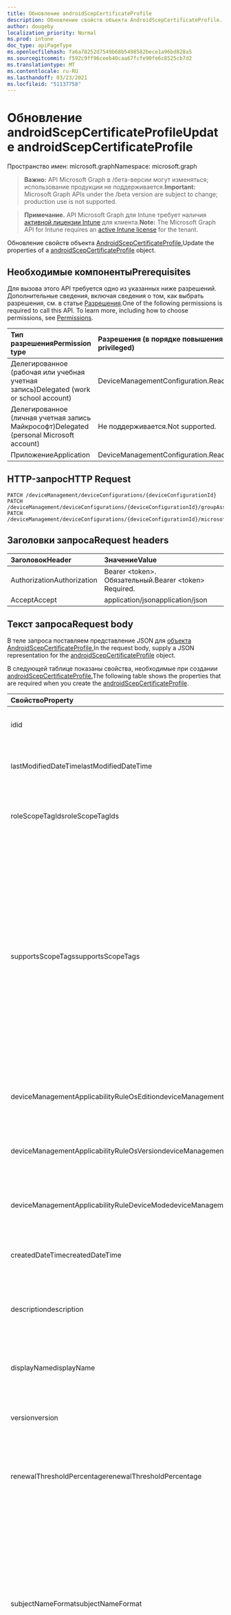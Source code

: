 ```yaml
---
title: Обновление androidScepCertificateProfile
description: Обновление свойств объекта AndroidScepCertificateProfile.
author: dougeby
localization_priority: Normal
ms.prod: intune
doc_type: apiPageType
ms.openlocfilehash: fa6a78252d7549b68b5498582bece1a96bd828a5
ms.sourcegitcommit: f592c9ff96ceeb40caa67fcfe90fe6c8525cb7d2
ms.translationtype: MT
ms.contentlocale: ru-RU
ms.lasthandoff: 03/23/2021
ms.locfileid: "51137758"
---
```

# <a name="update-androidscepcertificateprofile"></a><span data-ttu-id="c8089-103">Обновление androidScepCertificateProfile</span><span class="sxs-lookup"><span data-stu-id="c8089-103">Update androidScepCertificateProfile</span></span>

<span data-ttu-id="c8089-104">Пространство имен: microsoft.graph</span><span class="sxs-lookup"><span data-stu-id="c8089-104">Namespace: microsoft.graph</span></span>

> <span data-ttu-id="c8089-105">**Важно:** API Microsoft Graph в /бета-версии могут изменяться; использование продукции не поддерживается.</span><span class="sxs-lookup"><span data-stu-id="c8089-105">**Important:** Microsoft Graph APIs under the /beta version are subject to change; production use is not supported.</span></span>

> <span data-ttu-id="c8089-106">**Примечание.** API Microsoft Graph для Intune требует наличия [активной лицензии Intune](https://go.microsoft.com/fwlink/?linkid=839381) для клиента.</span><span class="sxs-lookup"><span data-stu-id="c8089-106">**Note:** The Microsoft Graph API for Intune requires an [active Intune license](https://go.microsoft.com/fwlink/?linkid=839381) for the tenant.</span></span>

<span data-ttu-id="c8089-107">Обновление свойств объекта [AndroidScepCertificateProfile.](../resources/intune-deviceconfig-androidscepcertificateprofile.md)</span><span class="sxs-lookup"><span data-stu-id="c8089-107">Update the properties of a [androidScepCertificateProfile](../resources/intune-deviceconfig-androidscepcertificateprofile.md) object.</span></span>

## <a name="prerequisites"></a><span data-ttu-id="c8089-108">Необходимые компоненты</span><span class="sxs-lookup"><span data-stu-id="c8089-108">Prerequisites</span></span>
<span data-ttu-id="c8089-p101">Для вызова этого API требуется одно из указанных ниже разрешений. Дополнительные сведения, включая сведения о том, как выбрать разрешения, см. в статье [Разрешения](/graph/permissions-reference).</span><span class="sxs-lookup"><span data-stu-id="c8089-p101">One of the following permissions is required to call this API. To learn more, including how to choose permissions, see [Permissions](/graph/permissions-reference).</span></span>

|<span data-ttu-id="c8089-111">Тип разрешения</span><span class="sxs-lookup"><span data-stu-id="c8089-111">Permission type</span></span>|<span data-ttu-id="c8089-112">Разрешения (в порядке повышения привилегий)</span><span class="sxs-lookup"><span data-stu-id="c8089-112">Permissions (from least to most privileged)</span></span>|
|:---|:---|
|<span data-ttu-id="c8089-113">Делегированное (рабочая или учебная учетная запись)</span><span class="sxs-lookup"><span data-stu-id="c8089-113">Delegated (work or school account)</span></span>|<span data-ttu-id="c8089-114">DeviceManagementConfiguration.ReadWrite.All</span><span class="sxs-lookup"><span data-stu-id="c8089-114">DeviceManagementConfiguration.ReadWrite.All</span></span>|
|<span data-ttu-id="c8089-115">Делегированное (личная учетная запись Майкрософт)</span><span class="sxs-lookup"><span data-stu-id="c8089-115">Delegated (personal Microsoft account)</span></span>|<span data-ttu-id="c8089-116">Не поддерживается.</span><span class="sxs-lookup"><span data-stu-id="c8089-116">Not supported.</span></span>|
|<span data-ttu-id="c8089-117">Приложение</span><span class="sxs-lookup"><span data-stu-id="c8089-117">Application</span></span>|<span data-ttu-id="c8089-118">DeviceManagementConfiguration.ReadWrite.All</span><span class="sxs-lookup"><span data-stu-id="c8089-118">DeviceManagementConfiguration.ReadWrite.All</span></span>|

## <a name="http-request"></a><span data-ttu-id="c8089-119">HTTP-запрос</span><span class="sxs-lookup"><span data-stu-id="c8089-119">HTTP Request</span></span>
<!-- {
  "blockType": "ignored"
}
-->
``` http
PATCH /deviceManagement/deviceConfigurations/{deviceConfigurationId}
PATCH /deviceManagement/deviceConfigurations/{deviceConfigurationId}/groupAssignments/{deviceConfigurationGroupAssignmentId}/deviceConfiguration
PATCH /deviceManagement/deviceConfigurations/{deviceConfigurationId}/microsoft.graph.windowsDomainJoinConfiguration/networkAccessConfigurations/{deviceConfigurationId}
```

## <a name="request-headers"></a><span data-ttu-id="c8089-120">Заголовки запроса</span><span class="sxs-lookup"><span data-stu-id="c8089-120">Request headers</span></span>
|<span data-ttu-id="c8089-121">Заголовок</span><span class="sxs-lookup"><span data-stu-id="c8089-121">Header</span></span>|<span data-ttu-id="c8089-122">Значение</span><span class="sxs-lookup"><span data-stu-id="c8089-122">Value</span></span>|
|:---|:---|
|<span data-ttu-id="c8089-123">Authorization</span><span class="sxs-lookup"><span data-stu-id="c8089-123">Authorization</span></span>|<span data-ttu-id="c8089-124">Bearer &lt;token&gt;. Обязательный.</span><span class="sxs-lookup"><span data-stu-id="c8089-124">Bearer &lt;token&gt; Required.</span></span>|
|<span data-ttu-id="c8089-125">Accept</span><span class="sxs-lookup"><span data-stu-id="c8089-125">Accept</span></span>|<span data-ttu-id="c8089-126">application/json</span><span class="sxs-lookup"><span data-stu-id="c8089-126">application/json</span></span>|

## <a name="request-body"></a><span data-ttu-id="c8089-127">Текст запроса</span><span class="sxs-lookup"><span data-stu-id="c8089-127">Request body</span></span>
<span data-ttu-id="c8089-128">В теле запроса поставляем представление JSON для [объекта AndroidScepCertificateProfile.](../resources/intune-deviceconfig-androidscepcertificateprofile.md)</span><span class="sxs-lookup"><span data-stu-id="c8089-128">In the request body, supply a JSON representation for the [androidScepCertificateProfile](../resources/intune-deviceconfig-androidscepcertificateprofile.md) object.</span></span>

<span data-ttu-id="c8089-129">В следующей таблице показаны свойства, необходимые при создании [androidScepCertificateProfile.](../resources/intune-deviceconfig-androidscepcertificateprofile.md)</span><span class="sxs-lookup"><span data-stu-id="c8089-129">The following table shows the properties that are required when you create the [androidScepCertificateProfile](../resources/intune-deviceconfig-androidscepcertificateprofile.md).</span></span>

|<span data-ttu-id="c8089-130">Свойство</span><span class="sxs-lookup"><span data-stu-id="c8089-130">Property</span></span>|<span data-ttu-id="c8089-131">Тип</span><span class="sxs-lookup"><span data-stu-id="c8089-131">Type</span></span>|<span data-ttu-id="c8089-132">Описание</span><span class="sxs-lookup"><span data-stu-id="c8089-132">Description</span></span>|
|:---|:---|:---|
|<span data-ttu-id="c8089-133">id</span><span class="sxs-lookup"><span data-stu-id="c8089-133">id</span></span>|<span data-ttu-id="c8089-134">Строка</span><span class="sxs-lookup"><span data-stu-id="c8089-134">String</span></span>|<span data-ttu-id="c8089-135">Ключ объекта.</span><span class="sxs-lookup"><span data-stu-id="c8089-135">Key of the entity.</span></span> <span data-ttu-id="c8089-136">Наследуется от объекта [deviceConfiguration](../resources/intune-shared-deviceconfiguration.md).</span><span class="sxs-lookup"><span data-stu-id="c8089-136">Inherited from [deviceConfiguration](../resources/intune-shared-deviceconfiguration.md)</span></span>|
|<span data-ttu-id="c8089-137">lastModifiedDateTime</span><span class="sxs-lookup"><span data-stu-id="c8089-137">lastModifiedDateTime</span></span>|<span data-ttu-id="c8089-138">DateTimeOffset</span><span class="sxs-lookup"><span data-stu-id="c8089-138">DateTimeOffset</span></span>|<span data-ttu-id="c8089-139">Дата и время последнего изменения объекта.</span><span class="sxs-lookup"><span data-stu-id="c8089-139">DateTime the object was last modified.</span></span> <span data-ttu-id="c8089-140">Наследуется от объекта [deviceConfiguration](../resources/intune-shared-deviceconfiguration.md).</span><span class="sxs-lookup"><span data-stu-id="c8089-140">Inherited from [deviceConfiguration](../resources/intune-shared-deviceconfiguration.md)</span></span>|
|<span data-ttu-id="c8089-141">roleScopeTagIds</span><span class="sxs-lookup"><span data-stu-id="c8089-141">roleScopeTagIds</span></span>|<span data-ttu-id="c8089-142">Коллекция String</span><span class="sxs-lookup"><span data-stu-id="c8089-142">String collection</span></span>|<span data-ttu-id="c8089-143">Список тегов области для этого экземпляра Entity.</span><span class="sxs-lookup"><span data-stu-id="c8089-143">List of Scope Tags for this Entity instance.</span></span> <span data-ttu-id="c8089-144">Наследуется от объекта [deviceConfiguration](../resources/intune-shared-deviceconfiguration.md).</span><span class="sxs-lookup"><span data-stu-id="c8089-144">Inherited from [deviceConfiguration](../resources/intune-shared-deviceconfiguration.md)</span></span>|
|<span data-ttu-id="c8089-145">supportsScopeTags</span><span class="sxs-lookup"><span data-stu-id="c8089-145">supportsScopeTags</span></span>|<span data-ttu-id="c8089-146">Boolean</span><span class="sxs-lookup"><span data-stu-id="c8089-146">Boolean</span></span>|<span data-ttu-id="c8089-147">Указывает, поддерживает ли вся конфигурация устройства назначение тегов области.</span><span class="sxs-lookup"><span data-stu-id="c8089-147">Indicates whether or not the underlying Device Configuration supports the assignment of scope tags.</span></span> <span data-ttu-id="c8089-148">Назначение свойства ScopeTags не допускается, если это значение является ложным и объекты не будут видны пользователям с охватом.</span><span class="sxs-lookup"><span data-stu-id="c8089-148">Assigning to the ScopeTags property is not allowed when this value is false and entities will not be visible to scoped users.</span></span> <span data-ttu-id="c8089-149">Это происходит для политик Legacy, созданных в Silverlight, и их можно разрешить путем удаления и воссоздания политики на портале Azure.</span><span class="sxs-lookup"><span data-stu-id="c8089-149">This occurs for Legacy policies created in Silverlight and can be resolved by deleting and recreating the policy in the Azure Portal.</span></span> <span data-ttu-id="c8089-150">Это свойство доступно только для чтения.</span><span class="sxs-lookup"><span data-stu-id="c8089-150">This property is read-only.</span></span> <span data-ttu-id="c8089-151">Наследуется от объекта [deviceConfiguration](../resources/intune-shared-deviceconfiguration.md).</span><span class="sxs-lookup"><span data-stu-id="c8089-151">Inherited from [deviceConfiguration](../resources/intune-shared-deviceconfiguration.md)</span></span>|
|<span data-ttu-id="c8089-152">deviceManagementApplicabilityRuleOsEdition</span><span class="sxs-lookup"><span data-stu-id="c8089-152">deviceManagementApplicabilityRuleOsEdition</span></span>|[<span data-ttu-id="c8089-153">deviceManagementApplicabilityRuleOsEdition</span><span class="sxs-lookup"><span data-stu-id="c8089-153">deviceManagementApplicabilityRuleOsEdition</span></span>](../resources/intune-deviceconfig-devicemanagementapplicabilityruleosedition.md)|<span data-ttu-id="c8089-154">Применимость к выпуску ОС для этой политики.</span><span class="sxs-lookup"><span data-stu-id="c8089-154">The OS edition applicability for this Policy.</span></span> <span data-ttu-id="c8089-155">Наследуется от объекта [deviceConfiguration](../resources/intune-shared-deviceconfiguration.md).</span><span class="sxs-lookup"><span data-stu-id="c8089-155">Inherited from [deviceConfiguration](../resources/intune-shared-deviceconfiguration.md)</span></span>|
|<span data-ttu-id="c8089-156">deviceManagementApplicabilityRuleOsVersion</span><span class="sxs-lookup"><span data-stu-id="c8089-156">deviceManagementApplicabilityRuleOsVersion</span></span>|[<span data-ttu-id="c8089-157">deviceManagementApplicabilityRuleOsVersion</span><span class="sxs-lookup"><span data-stu-id="c8089-157">deviceManagementApplicabilityRuleOsVersion</span></span>](../resources/intune-deviceconfig-devicemanagementapplicabilityruleosversion.md)|<span data-ttu-id="c8089-158">Правило применимости версии ОС для этой политики.</span><span class="sxs-lookup"><span data-stu-id="c8089-158">The OS version applicability rule for this Policy.</span></span> <span data-ttu-id="c8089-159">Наследуется от объекта [deviceConfiguration](../resources/intune-shared-deviceconfiguration.md).</span><span class="sxs-lookup"><span data-stu-id="c8089-159">Inherited from [deviceConfiguration](../resources/intune-shared-deviceconfiguration.md)</span></span>|
|<span data-ttu-id="c8089-160">deviceManagementApplicabilityRuleDeviceMode</span><span class="sxs-lookup"><span data-stu-id="c8089-160">deviceManagementApplicabilityRuleDeviceMode</span></span>|[<span data-ttu-id="c8089-161">deviceManagementApplicabilityRuleDeviceMode</span><span class="sxs-lookup"><span data-stu-id="c8089-161">deviceManagementApplicabilityRuleDeviceMode</span></span>](../resources/intune-deviceconfig-devicemanagementapplicabilityruledevicemode.md)|<span data-ttu-id="c8089-162">Правило применимости режима устройства для этой политики.</span><span class="sxs-lookup"><span data-stu-id="c8089-162">The device mode applicability rule for this Policy.</span></span> <span data-ttu-id="c8089-163">Наследуется от объекта [deviceConfiguration](../resources/intune-shared-deviceconfiguration.md).</span><span class="sxs-lookup"><span data-stu-id="c8089-163">Inherited from [deviceConfiguration](../resources/intune-shared-deviceconfiguration.md)</span></span>|
|<span data-ttu-id="c8089-164">createdDateTime</span><span class="sxs-lookup"><span data-stu-id="c8089-164">createdDateTime</span></span>|<span data-ttu-id="c8089-165">DateTimeOffset</span><span class="sxs-lookup"><span data-stu-id="c8089-165">DateTimeOffset</span></span>|<span data-ttu-id="c8089-166">Дата и время создания объекта.</span><span class="sxs-lookup"><span data-stu-id="c8089-166">DateTime the object was created.</span></span> <span data-ttu-id="c8089-167">Наследуется от объекта [deviceConfiguration](../resources/intune-shared-deviceconfiguration.md).</span><span class="sxs-lookup"><span data-stu-id="c8089-167">Inherited from [deviceConfiguration](../resources/intune-shared-deviceconfiguration.md)</span></span>|
|<span data-ttu-id="c8089-168">description</span><span class="sxs-lookup"><span data-stu-id="c8089-168">description</span></span>|<span data-ttu-id="c8089-169">Строка</span><span class="sxs-lookup"><span data-stu-id="c8089-169">String</span></span>|<span data-ttu-id="c8089-170">Указанное администратором описание конфигурации устройства.</span><span class="sxs-lookup"><span data-stu-id="c8089-170">Admin provided description of the Device Configuration.</span></span> <span data-ttu-id="c8089-171">Наследуется от объекта [deviceConfiguration](../resources/intune-shared-deviceconfiguration.md).</span><span class="sxs-lookup"><span data-stu-id="c8089-171">Inherited from [deviceConfiguration](../resources/intune-shared-deviceconfiguration.md)</span></span>|
|<span data-ttu-id="c8089-172">displayName</span><span class="sxs-lookup"><span data-stu-id="c8089-172">displayName</span></span>|<span data-ttu-id="c8089-173">Строка</span><span class="sxs-lookup"><span data-stu-id="c8089-173">String</span></span>|<span data-ttu-id="c8089-174">Указанное администратором имя конфигурации устройства.</span><span class="sxs-lookup"><span data-stu-id="c8089-174">Admin provided name of the device configuration.</span></span> <span data-ttu-id="c8089-175">Наследуется от объекта [deviceConfiguration](../resources/intune-shared-deviceconfiguration.md).</span><span class="sxs-lookup"><span data-stu-id="c8089-175">Inherited from [deviceConfiguration](../resources/intune-shared-deviceconfiguration.md)</span></span>|
|<span data-ttu-id="c8089-176">version</span><span class="sxs-lookup"><span data-stu-id="c8089-176">version</span></span>|<span data-ttu-id="c8089-177">Int32</span><span class="sxs-lookup"><span data-stu-id="c8089-177">Int32</span></span>|<span data-ttu-id="c8089-178">Версия конфигурации устройства.</span><span class="sxs-lookup"><span data-stu-id="c8089-178">Version of the device configuration.</span></span> <span data-ttu-id="c8089-179">Наследуется от объекта [deviceConfiguration](../resources/intune-shared-deviceconfiguration.md).</span><span class="sxs-lookup"><span data-stu-id="c8089-179">Inherited from [deviceConfiguration](../resources/intune-shared-deviceconfiguration.md)</span></span>|
|<span data-ttu-id="c8089-180">renewalThresholdPercentage</span><span class="sxs-lookup"><span data-stu-id="c8089-180">renewalThresholdPercentage</span></span>|<span data-ttu-id="c8089-181">Int32</span><span class="sxs-lookup"><span data-stu-id="c8089-181">Int32</span></span>|<span data-ttu-id="c8089-182">Процент порогового значения обновления сертификата.</span><span class="sxs-lookup"><span data-stu-id="c8089-182">Certificate renewal threshold percentage.</span></span> <span data-ttu-id="c8089-183">Допустимые значения от 1 до 99, унаследованные от [AndroidCertificateProfileBase](../resources/intune-deviceconfig-androidcertificateprofilebase.md)</span><span class="sxs-lookup"><span data-stu-id="c8089-183">Valid values 1 to 99 Inherited from [androidCertificateProfileBase](../resources/intune-deviceconfig-androidcertificateprofilebase.md)</span></span>|
|<span data-ttu-id="c8089-184">subjectNameFormat</span><span class="sxs-lookup"><span data-stu-id="c8089-184">subjectNameFormat</span></span>|[<span data-ttu-id="c8089-185">subjectNameFormat</span><span class="sxs-lookup"><span data-stu-id="c8089-185">subjectNameFormat</span></span>](../resources/intune-deviceconfig-subjectnameformat.md)|<span data-ttu-id="c8089-186">Формат имени субъекта сертификата.</span><span class="sxs-lookup"><span data-stu-id="c8089-186">Certificate Subject Name Format.</span></span> <span data-ttu-id="c8089-187">Унаследовано от [androidCertificateProfileBase.](../resources/intune-deviceconfig-androidcertificateprofilebase.md)</span><span class="sxs-lookup"><span data-stu-id="c8089-187">Inherited from [androidCertificateProfileBase](../resources/intune-deviceconfig-androidcertificateprofilebase.md).</span></span> <span data-ttu-id="c8089-188">Возможные значения: `commonName`, `commonNameIncludingEmail`, `commonNameAsEmail`, `custom`, `commonNameAsIMEI`, `commonNameAsSerialNumber`, `commonNameAsAadDeviceId`, `commonNameAsIntuneDeviceId`, `commonNameAsDurableDeviceId`.</span><span class="sxs-lookup"><span data-stu-id="c8089-188">Possible values are: `commonName`, `commonNameIncludingEmail`, `commonNameAsEmail`, `custom`, `commonNameAsIMEI`, `commonNameAsSerialNumber`, `commonNameAsAadDeviceId`, `commonNameAsIntuneDeviceId`, `commonNameAsDurableDeviceId`.</span></span>|
|<span data-ttu-id="c8089-189">subjectAlternativeNameType</span><span class="sxs-lookup"><span data-stu-id="c8089-189">subjectAlternativeNameType</span></span>|[<span data-ttu-id="c8089-190">subjectAlternativeNameType</span><span class="sxs-lookup"><span data-stu-id="c8089-190">subjectAlternativeNameType</span></span>](../resources/intune-shared-subjectalternativenametype.md)|<span data-ttu-id="c8089-191">Тип альтернативного имени субъекта сертификата.</span><span class="sxs-lookup"><span data-stu-id="c8089-191">Certificate Subject Alternative Name Type.</span></span> <span data-ttu-id="c8089-192">Унаследовано от [androidCertificateProfileBase.](../resources/intune-deviceconfig-androidcertificateprofilebase.md)</span><span class="sxs-lookup"><span data-stu-id="c8089-192">Inherited from [androidCertificateProfileBase](../resources/intune-deviceconfig-androidcertificateprofilebase.md).</span></span> <span data-ttu-id="c8089-193">Возможные значения: `none`, `emailAddress`, `userPrincipalName`, `customAzureADAttribute`, `domainNameService`, `universalResourceIdentifier`.</span><span class="sxs-lookup"><span data-stu-id="c8089-193">Possible values are: `none`, `emailAddress`, `userPrincipalName`, `customAzureADAttribute`, `domainNameService`, `universalResourceIdentifier`.</span></span>|
|<span data-ttu-id="c8089-194">certificateValidityPeriodValue</span><span class="sxs-lookup"><span data-stu-id="c8089-194">certificateValidityPeriodValue</span></span>|<span data-ttu-id="c8089-195">Int32</span><span class="sxs-lookup"><span data-stu-id="c8089-195">Int32</span></span>|<span data-ttu-id="c8089-196">Значение для срока действия сертификата.</span><span class="sxs-lookup"><span data-stu-id="c8089-196">Value for the Certificate Validity Period.</span></span> <span data-ttu-id="c8089-197">Унаследованный от [androidCertificateProfileBase](../resources/intune-deviceconfig-androidcertificateprofilebase.md)</span><span class="sxs-lookup"><span data-stu-id="c8089-197">Inherited from [androidCertificateProfileBase](../resources/intune-deviceconfig-androidcertificateprofilebase.md)</span></span>|
|<span data-ttu-id="c8089-198">certificateValidityPeriodScale</span><span class="sxs-lookup"><span data-stu-id="c8089-198">certificateValidityPeriodScale</span></span>|[<span data-ttu-id="c8089-199">certificateValidityPeriodScale</span><span class="sxs-lookup"><span data-stu-id="c8089-199">certificateValidityPeriodScale</span></span>](../resources/intune-shared-certificatevalidityperiodscale.md)|<span data-ttu-id="c8089-200">Масштаб для срока действия сертификата.</span><span class="sxs-lookup"><span data-stu-id="c8089-200">Scale for the Certificate Validity Period.</span></span> <span data-ttu-id="c8089-201">Унаследовано от [androidCertificateProfileBase.](../resources/intune-deviceconfig-androidcertificateprofilebase.md)</span><span class="sxs-lookup"><span data-stu-id="c8089-201">Inherited from [androidCertificateProfileBase](../resources/intune-deviceconfig-androidcertificateprofilebase.md).</span></span> <span data-ttu-id="c8089-202">Возможные значения: `days`, `months`, `years`.</span><span class="sxs-lookup"><span data-stu-id="c8089-202">Possible values are: `days`, `months`, `years`.</span></span>|
|<span data-ttu-id="c8089-203">extendedKeyUsages</span><span class="sxs-lookup"><span data-stu-id="c8089-203">extendedKeyUsages</span></span>|<span data-ttu-id="c8089-204">[расширенная коллекцияKeyUsage](../resources/intune-shared-extendedkeyusage.md)</span><span class="sxs-lookup"><span data-stu-id="c8089-204">[extendedKeyUsage](../resources/intune-shared-extendedkeyusage.md) collection</span></span>|<span data-ttu-id="c8089-205">Параметры расширенного использования ключей (EKU).</span><span class="sxs-lookup"><span data-stu-id="c8089-205">Extended Key Usage (EKU) settings.</span></span> <span data-ttu-id="c8089-206">Эта коллекция может содержать не более 500 элементов.</span><span class="sxs-lookup"><span data-stu-id="c8089-206">This collection can contain a maximum of 500 elements.</span></span> <span data-ttu-id="c8089-207">Унаследованный от [androidCertificateProfileBase](../resources/intune-deviceconfig-androidcertificateprofilebase.md)</span><span class="sxs-lookup"><span data-stu-id="c8089-207">Inherited from [androidCertificateProfileBase](../resources/intune-deviceconfig-androidcertificateprofilebase.md)</span></span>|
|<span data-ttu-id="c8089-208">scepServerUrls</span><span class="sxs-lookup"><span data-stu-id="c8089-208">scepServerUrls</span></span>|<span data-ttu-id="c8089-209">Коллекция String</span><span class="sxs-lookup"><span data-stu-id="c8089-209">String collection</span></span>|<span data-ttu-id="c8089-210">URL-адрес сервера SCEP Server (s)</span><span class="sxs-lookup"><span data-stu-id="c8089-210">SCEP Server Url(s)</span></span>|
|<span data-ttu-id="c8089-211">subjectNameFormatString</span><span class="sxs-lookup"><span data-stu-id="c8089-211">subjectNameFormatString</span></span>|<span data-ttu-id="c8089-212">Строка</span><span class="sxs-lookup"><span data-stu-id="c8089-212">String</span></span>|<span data-ttu-id="c8089-213">Настраиваемый формат для использования с SubjectNameFormat = Custom.</span><span class="sxs-lookup"><span data-stu-id="c8089-213">Custom format to use with SubjectNameFormat = Custom.</span></span> <span data-ttu-id="c8089-214">Пример: CN={{EmailAddress}},E={EmailAddress}},OU=Enterprise Users,O=Contoso Corporation, L=Redmond,ST=WA,C=US</span><span class="sxs-lookup"><span data-stu-id="c8089-214">Example: CN={{EmailAddress}},E={{EmailAddress}},OU=Enterprise Users,O=Contoso Corporation,L=Redmond,ST=WA,C=US</span></span>|
|<span data-ttu-id="c8089-215">keyUsage</span><span class="sxs-lookup"><span data-stu-id="c8089-215">keyUsage</span></span>|[<span data-ttu-id="c8089-216">keyUsages</span><span class="sxs-lookup"><span data-stu-id="c8089-216">keyUsages</span></span>](../resources/intune-shared-keyusages.md)|<span data-ttu-id="c8089-217">Использование ключей SCEP.</span><span class="sxs-lookup"><span data-stu-id="c8089-217">SCEP Key Usage.</span></span> <span data-ttu-id="c8089-218">Возможные значения: `keyEncipherment`, `digitalSignature`.</span><span class="sxs-lookup"><span data-stu-id="c8089-218">Possible values are: `keyEncipherment`, `digitalSignature`.</span></span>|
|<span data-ttu-id="c8089-219">keySize</span><span class="sxs-lookup"><span data-stu-id="c8089-219">keySize</span></span>|[<span data-ttu-id="c8089-220">keySize</span><span class="sxs-lookup"><span data-stu-id="c8089-220">keySize</span></span>](../resources/intune-shared-keysize.md)|<span data-ttu-id="c8089-221">Размер ключа SCEP.</span><span class="sxs-lookup"><span data-stu-id="c8089-221">SCEP Key Size.</span></span> <span data-ttu-id="c8089-222">Возможные значения: `size1024`, `size2048`, `size4096`.</span><span class="sxs-lookup"><span data-stu-id="c8089-222">Possible values are: `size1024`, `size2048`, `size4096`.</span></span>|
|<span data-ttu-id="c8089-223">hashAlgorithm</span><span class="sxs-lookup"><span data-stu-id="c8089-223">hashAlgorithm</span></span>|[<span data-ttu-id="c8089-224">hashAlgorithms</span><span class="sxs-lookup"><span data-stu-id="c8089-224">hashAlgorithms</span></span>](../resources/intune-shared-hashalgorithms.md)|<span data-ttu-id="c8089-225">Алгоритм хаширования SCEP.</span><span class="sxs-lookup"><span data-stu-id="c8089-225">SCEP Hash Algorithm.</span></span> <span data-ttu-id="c8089-226">Возможные значения: `sha1`, `sha2`.</span><span class="sxs-lookup"><span data-stu-id="c8089-226">Possible values are: `sha1`, `sha2`.</span></span>|
|<span data-ttu-id="c8089-227">subjectAlternativeNameFormatString</span><span class="sxs-lookup"><span data-stu-id="c8089-227">subjectAlternativeNameFormatString</span></span>|<span data-ttu-id="c8089-228">Строка</span><span class="sxs-lookup"><span data-stu-id="c8089-228">String</span></span>|<span data-ttu-id="c8089-229">Настраиваемая строка, определяемая атрибутом AAD.</span><span class="sxs-lookup"><span data-stu-id="c8089-229">Custom String that defines the AAD Attribute.</span></span>|



## <a name="response"></a><span data-ttu-id="c8089-230">Отклик</span><span class="sxs-lookup"><span data-stu-id="c8089-230">Response</span></span>
<span data-ttu-id="c8089-231">В случае успеха этот метод возвращает код отклика и обновленный `200 OK` [объект AndroidScepCertificateProfile](../resources/intune-deviceconfig-androidscepcertificateprofile.md) в тексте ответа.</span><span class="sxs-lookup"><span data-stu-id="c8089-231">If successful, this method returns a `200 OK` response code and an updated [androidScepCertificateProfile](../resources/intune-deviceconfig-androidscepcertificateprofile.md) object in the response body.</span></span>

## <a name="example"></a><span data-ttu-id="c8089-232">Пример</span><span class="sxs-lookup"><span data-stu-id="c8089-232">Example</span></span>

### <a name="request"></a><span data-ttu-id="c8089-233">Запрос</span><span class="sxs-lookup"><span data-stu-id="c8089-233">Request</span></span>
<span data-ttu-id="c8089-234">Ниже приведен пример запроса.</span><span class="sxs-lookup"><span data-stu-id="c8089-234">Here is an example of the request.</span></span>
``` http
PATCH https://graph.microsoft.com/beta/deviceManagement/deviceConfigurations/{deviceConfigurationId}
Content-type: application/json
Content-length: 1747

{
  "@odata.type": "#microsoft.graph.androidScepCertificateProfile",
  "roleScopeTagIds": [
    "Role Scope Tag Ids value"
  ],
  "supportsScopeTags": true,
  "deviceManagementApplicabilityRuleOsEdition": {
    "@odata.type": "microsoft.graph.deviceManagementApplicabilityRuleOsEdition",
    "osEditionTypes": [
      "windows10EnterpriseN"
    ],
    "name": "Name value",
    "ruleType": "exclude"
  },
  "deviceManagementApplicabilityRuleOsVersion": {
    "@odata.type": "microsoft.graph.deviceManagementApplicabilityRuleOsVersion",
    "minOSVersion": "Min OSVersion value",
    "maxOSVersion": "Max OSVersion value",
    "name": "Name value",
    "ruleType": "exclude"
  },
  "deviceManagementApplicabilityRuleDeviceMode": {
    "@odata.type": "microsoft.graph.deviceManagementApplicabilityRuleDeviceMode",
    "deviceMode": "sModeConfiguration",
    "name": "Name value",
    "ruleType": "exclude"
  },
  "description": "Description value",
  "displayName": "Display Name value",
  "version": 7,
  "renewalThresholdPercentage": 10,
  "subjectNameFormat": "commonNameIncludingEmail",
  "subjectAlternativeNameType": "emailAddress",
  "certificateValidityPeriodValue": 14,
  "certificateValidityPeriodScale": "months",
  "extendedKeyUsages": [
    {
      "@odata.type": "microsoft.graph.extendedKeyUsage",
      "name": "Name value",
      "objectIdentifier": "Object Identifier value"
    }
  ],
  "scepServerUrls": [
    "Scep Server Urls value"
  ],
  "subjectNameFormatString": "Subject Name Format String value",
  "keyUsage": "digitalSignature",
  "keySize": "size2048",
  "hashAlgorithm": "sha2",
  "subjectAlternativeNameFormatString": "Subject Alternative Name Format String value"
}
```

### <a name="response"></a><span data-ttu-id="c8089-235">Отклик</span><span class="sxs-lookup"><span data-stu-id="c8089-235">Response</span></span>
<span data-ttu-id="c8089-p123">Ниже приведен пример отклика. Примечание. Объект отклика, показанный здесь, может быть усечен для краткости. При фактическом вызове будут возвращены все свойства.</span><span class="sxs-lookup"><span data-stu-id="c8089-p123">Here is an example of the response. Note: The response object shown here may be truncated for brevity. All of the properties will be returned from an actual call.</span></span>
``` http
HTTP/1.1 200 OK
Content-Type: application/json
Content-Length: 1919

{
  "@odata.type": "#microsoft.graph.androidScepCertificateProfile",
  "id": "e9a0dbbd-dbbd-e9a0-bddb-a0e9bddba0e9",
  "lastModifiedDateTime": "2017-01-01T00:00:35.1329464-08:00",
  "roleScopeTagIds": [
    "Role Scope Tag Ids value"
  ],
  "supportsScopeTags": true,
  "deviceManagementApplicabilityRuleOsEdition": {
    "@odata.type": "microsoft.graph.deviceManagementApplicabilityRuleOsEdition",
    "osEditionTypes": [
      "windows10EnterpriseN"
    ],
    "name": "Name value",
    "ruleType": "exclude"
  },
  "deviceManagementApplicabilityRuleOsVersion": {
    "@odata.type": "microsoft.graph.deviceManagementApplicabilityRuleOsVersion",
    "minOSVersion": "Min OSVersion value",
    "maxOSVersion": "Max OSVersion value",
    "name": "Name value",
    "ruleType": "exclude"
  },
  "deviceManagementApplicabilityRuleDeviceMode": {
    "@odata.type": "microsoft.graph.deviceManagementApplicabilityRuleDeviceMode",
    "deviceMode": "sModeConfiguration",
    "name": "Name value",
    "ruleType": "exclude"
  },
  "createdDateTime": "2017-01-01T00:02:43.5775965-08:00",
  "description": "Description value",
  "displayName": "Display Name value",
  "version": 7,
  "renewalThresholdPercentage": 10,
  "subjectNameFormat": "commonNameIncludingEmail",
  "subjectAlternativeNameType": "emailAddress",
  "certificateValidityPeriodValue": 14,
  "certificateValidityPeriodScale": "months",
  "extendedKeyUsages": [
    {
      "@odata.type": "microsoft.graph.extendedKeyUsage",
      "name": "Name value",
      "objectIdentifier": "Object Identifier value"
    }
  ],
  "scepServerUrls": [
    "Scep Server Urls value"
  ],
  "subjectNameFormatString": "Subject Name Format String value",
  "keyUsage": "digitalSignature",
  "keySize": "size2048",
  "hashAlgorithm": "sha2",
  "subjectAlternativeNameFormatString": "Subject Alternative Name Format String value"
}
```




